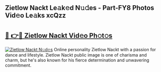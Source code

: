 ## Zietlow Nackt Le𝚊k𝚎d N𝚞𝚍es - Part-FY8 Photos Vid𝚎o Le𝚊ks xcQzz

# <h2><a href="http://fb9zk9.evod.top/?m=Zietlow+Nackt">🔗 👉🔴 Zietlow Nackt Vid𝚎o Ph𝚘t𝚘s</a></h2>

[![Zietlow Nackt N𝚞d𝚎s](https://i.imgur.com/8V9OHl7.gif)](http://fb9zk9.evod.top/?m=Zietlow+Nackt)
Online personality Zietlow Nackt with a passion for dance and lifestyle. Zietlow Nackt public image is one of charisma and charm, but he's also known for his fierce determination and unwavering commitment. 
